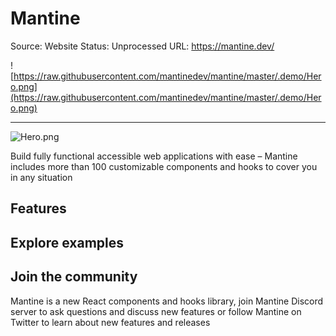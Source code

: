 # Mantine

Source: Website
Status: Unprocessed
URL: https://mantine.dev/

![https://raw.githubusercontent.com/mantinedev/mantine/master/.demo/Hero.png](https://raw.githubusercontent.com/mantinedev/mantine/master/.demo/Hero.png)

---

![Hero.png](Mantine%2042d6f6434a314f49bf78ef57e90e3f11/Hero.png)

Build fully functional accessible web applications with ease – Mantine includes more than 100 customizable components and hooks to cover you in any situation

## Features

## Explore examples

## Join the community

Mantine is a new React components and hooks library, join Mantine Discord server to ask questions and discuss new features or follow Mantine on Twitter to learn about new features and releases